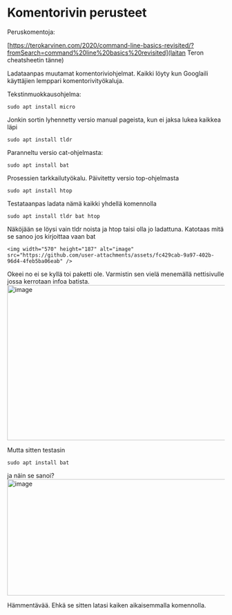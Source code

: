 # Komentorivin perusteet

Peruskomentoja:

[https://terokarvinen.com/2020/command-line-basics-revisited/?fromSearch=command%20line%20basics%20revisited](laitan Teron cheatsheetin tänne)

Ladataanpas muutamat komentoriviohjelmat.
Kaikki löyty kun Googlaili käyttäjien lemppari komentorivityökaluja.

Tekstinmuokkausohjelma:

    sudo apt install micro

Jonkin sortin lyhennetty versio manual pageista, kun ei jaksa lukea kaikkea läpi

    sudo apt install tldr

Paranneltu versio cat-ohjelmasta:

    sudo apt install bat

Prosessien tarkkailutyökalu. Päivitetty versio top-ohjelmasta

    sudo apt install htop

Testataanpas ladata nämä kaikki yhdellä komennolla

    sudo apt install tldr bat htop 

Näköjään se löysi vain tldr noista ja htop taisi olla jo ladattuna. Katotaas mitä se sanoo jos kirjoittaa vaan bat

    <img width="570" height="187" alt="image" src="https://github.com/user-attachments/assets/fc429cab-9a97-402b-96d4-4feb5ba06eab" />

Okeei no ei se kyllä toi paketti ole. Varmistin sen vielä menemällä nettisivulle jossa kerrotaan infoa batista. 
<img width="700" height="359" alt="image" src="https://github.com/user-attachments/assets/8da9db99-3b3a-4687-9be8-582b439bb432" />

Mutta sitten testasin

    sudo apt install bat

ja näin se sanoi?
<img width="696" height="269" alt="image" src="https://github.com/user-attachments/assets/37102460-1222-4d45-8cd8-843c9873bb1a" />

Hämmentävää. Ehkä se sitten latasi kaiken aikaisemmalla komennolla.
